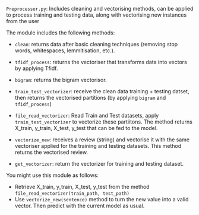 `Preprocessor.py`: Includes cleaning and vectorising methods, can be applied to process training and testing data, along with vectorising new instances from the user


The module includes the following methods:
- `clean`: returns data after basic cleaning techniques (removing stop words, whitespaces, lemmitisation, etc.).
	
- `tfidf_process`: returns the vectoriser that transforms data into vectors by applying Tfidf.
- `bigram`: returns the bigram vectorisor.
	
- `train_test_vectorizer`: receive the clean data training + testing datset, then returns the vectorised partitions (by applying `bigram` and `tfidf_process`)
	
- `file_read_vectorizer`: Read Train and Test datasets, apply `train_test_vectorizer` to vectorize these partiitons. The method returns X_train, y_train, X_test, y_test that can be fed to the model.
	
- `vectorize_new`: receives a review (string) and vectorise it with the same vectoriser applied for the training and testing datasets. This method returns the vectorised review.
	
- `get_vectorizer`: return the vectorizer for training and testing dataset.

You might use this module as follows:
- Retrieve X_train, y_train, X_test, y_test from the method `file_read_vectorizer(train_path, test_path)`
- Use `vectorize_new(sentence)` method to turn the new value into a valid vector. Then predict with the current model as usual.
